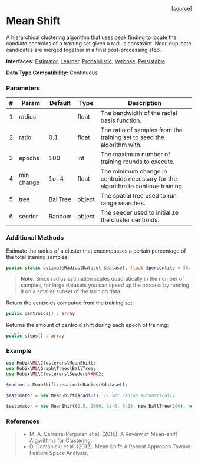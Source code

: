 <span style="float:right;"><a href="https://github.com/RubixML/RubixML/blob/master/src/Clusterers/MeanShift.php">[source]</a></span>

# Mean Shift
A hierarchical clustering algorithm that uses peak finding to locate the candiate centroids of a training set given a radius constraint. Near-duplicate candidates are merged together in a final post-processing step.

**Interfaces:** [Estimator](../estimator.md), [Learner](../learner.md), [Probabilistic](../probabilistic.md), [Verbose](../verbose.md), [Persistable](../persistable.md)

**Data Type Compatibility:** Continuous

### Parameters
| # | Param | Default | Type | Description |
|---|---|---|---|---|
| 1 | radius | | float | The bandwidth of the radial basis function. |
| 2 | ratio | 0.1 | float | The ratio of samples from the training set to seed the algorithm with. |
| 3 | epochs | 100 | int | The maximum number of training rounds to execute. |
| 4 | min change | 1e-4 | float | The minimum change in centroids necessary for the algorithm to continue training. |
| 5 | tree | BallTree | object | The spatial tree used to run range searches. |
| 6 | seeder | Random | object | The seeder used to initialize the cluster centroids. |

### Additional Methods
Estimate the radius of a cluster that encompasses a certain percentage of the total training samples:
```php
public static estimateRadius(Dataset $dataset, float $percentile = 30., ?Distance $kernel = null) : float
```

> **Note:** Since radius estimation scales quadratically in the number of samples, for large datasets you can speed up the process by running it on a smaller subset of the training data.

Return the centroids computed from the training set:
```php
public centroids() : array
```

Returns the amount of centroid shift during each epoch of training:
```php
public steps() : array
```

### Example
```php
use Rubix\ML\Clusterers\MeanShift;
use Rubix\ML\Graph\Trees\BallTree;
use Rubix\ML\Clusterers\Seeders\KMC2;

$radius = MeanShift::estimateRadius($dataset);

$estimator = new MeanShift($radius); // Set radius automatically

$estimator = new MeanShift(2.5, 2000, 1e-6, 0.05, new BallTree(100), new KMC2());
```

### References
>- M. A. Carreira-Perpinan et al. (2015). A Review of Mean-shift Algorithms for Clustering.
>- D. Comaniciu et al. (2012). Mean Shift: A Robust Approach Toward Feature Space Analysis.